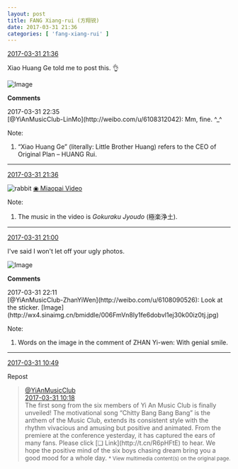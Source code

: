 ```yaml
---
layout: post
title: FANG Xiang-rui (方翔锐)
date: 2017-03-31 21:36
categories: [ 'fang-xiang-rui' ]
---
```


<div class="weibo-info">
  <a href="http://weibo.com/6117583008/ECntI05FH">2017-03-31 21:36</a>
</div>

Xiao Huang Ge told me to post this. :ok_hand:

<!-- more -->

![Image](http://wx2.sinaimg.cn/mw690/006G0KNGgy1fe6cn8v74aj30zk0qotcs.jpg)

**Comments**

<div class="weibo-post">2017-03-31 22:35</div>
[@YiAnMusicClub-LinMo](http://weibo.com/u/6108312042): Mm, fine. ^_^

Note:
1. “Xiao Huang Ge” (literally: Little Brother Huang) refers to the CEO of Original Plan – HUANG Rui.

---

<div class="weibo-info">
  <a href="http://weibo.com/6117583008/ECntI05FH">2017-03-31 21:36</a>
</div>

![rabbit](http://img.t.sinajs.cn/t4/appstyle/expression/ext/normal/81/rabbit_org.gif) [◉ Miaopai Video](http://weibo.com/tv/v/ECnBxqKag)

Note:
1. The music in the video is *Gokuraku Jyoudo* (極楽浄土).

---

<div class="weibo-info">
  <a href="http://weibo.com/6117583008/ECntI05FH">2017-03-31 21:00</a>
</div>

I've said I won't let off your ugly photos.

![Image](http://wx2.sinaimg.cn/mw690/006G0KNGgy1fe6bmjng72j30qo0zk76i.jpg)

**Comments**

<div class="weibo-post">2017-03-31 22:11</div>
[@YiAnMusicClub-ZhanYiWen](http://weibo.com/u/6108090526): Look at the sticker. [Image](http://wx4.sinaimg.cn/bmiddle/006FmVn8ly1fe6dobvl1ej30k00iz0tj.jpg)

Note:
1. Words on the image in the comment of ZHAN Yi-wen: With genial smile.

---

<div class="weibo-info">
  <a href="http://weibo.com/6117583008/ECjtvjPV9">2017-03-31 10:49</a>
</div>

Repost

<!-- more -->

> <div class="weibo-post-name">
>   <a href="http://weibo.com/u/6094546964">@YiAnMusicClub</a>
> </div>
> <div class="weibo-info">
>   <a href="http://weibo.com/6094546964/ECjh219pP">2017-03-31 10:18</a>
> </div>
> The first song from the six members of Yi An Music Club is finally unveiled! The motivational song “Chitty Bang Bang Bang” is the anthem of the Music Club, extends its consistent style with the rhythm vivacious and amusing but positive and animated. From the premiere at the conference yesterday, it has captured the ears of many fans. Please click [❏ Link](http://t.cn/R6pHFtE) to hear. We hope the positive mind of the six boys chasing dream bring you a good mood for a whole day.  
> <small>* View multimedia content(s) on the original page.</small>
